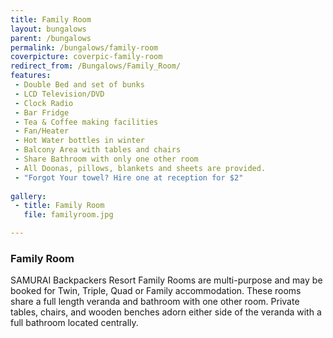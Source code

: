 ```yaml
---
title: Family Room
layout: bungalows
parent: /bungalows
permalink: /bungalows/family-room
coverpicture: coverpic-family-room
redirect_from: /Bungalows/Family_Room/
features:
 - Double Bed and set of bunks
 - LCD Television/DVD
 - Clock Radio
 - Bar Fridge
 - Tea & Coffee making facilities
 - Fan/Heater
 - Hot Water bottles in winter
 - Balcony Area with tables and chairs
 - Share Bathroom with only one other room
 - All Doonas, pillows, blankets and sheets are provided.
 - "Forgot Your towel? Hire one at reception for $2"
 
gallery:
 - title: Family Room
   file: familyroom.jpg

---
```

### Family Room
SAMURAI Backpackers Resort Family Rooms are multi-purpose and may be booked for Twin, Triple, Quad or Family accommodation.
These rooms share a full length veranda and bathroom with one other room. Private tables, chairs, and wooden benches adorn either side of the veranda with a full bathroom located centrally.